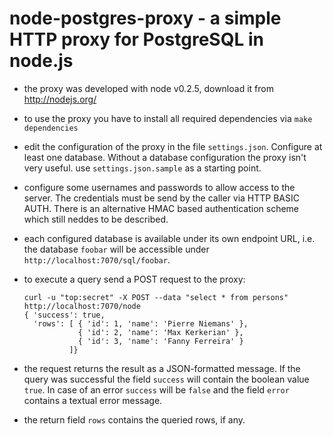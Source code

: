 node-postgres-proxy - a simple HTTP proxy for PostgreSQL in node.js
===================================================================

* the proxy was developed with node v0.2.5, download it from http://nodejs.org/
* to use the proxy you have to install all required dependencies via `make dependencies`
* edit the configuration of the proxy in the file `settings.json`. Configure at
  least one database. Without a database configuration the proxy isn't very useful.
  use `settings.json.sample` as a starting point.
* configure some usernames and passwords to allow access to the server. The credentials
  must be send by the caller via HTTP BASIC AUTH. There is an alternative HMAC based
  authentication scheme which still neddes to be described.
* each configured database is available under its own endpoint URL, i.e. the database
  `foobar` will be accessible under `http://localhost:7070/sql/foobar`.
* to execute a query send a POST request to the proxy:

      curl -u "top:secret" -X POST --data "select * from persons" http://localhost:7070/node
      { 'success': true,
        'rows': [ { 'id': 1, 'name': 'Pierre Niemans' },
                  { 'id': 2, 'name': 'Max Kerkerian' },
                  { 'id': 3, 'name': 'Fanny Ferreira' }
                ]}

* the request returns the result as a JSON-formatted message. If the query was successful
  the field `success` will contain the boolean value `true`. In case of
  an error `success` will be `false` and the field `error` contains a textual
  error message.
* the return field `rows` contains the queried rows, if any.
